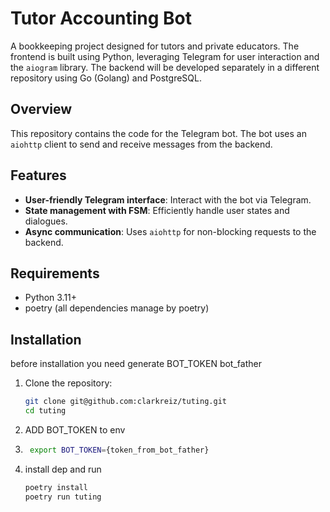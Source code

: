 # Tutor Accounting Bot

A bookkeeping project designed for tutors and private educators. The frontend is built using Python, leveraging Telegram for user interaction and the `aiogram` library. The backend will be developed separately in a different repository using Go (Golang) and PostgreSQL.

## Overview

This repository contains the code for the Telegram bot. The bot uses an `aiohttp` client to send and receive messages from the backend.

## Features

- **User-friendly Telegram interface**: Interact with the bot via Telegram.
- **State management with FSM**: Efficiently handle user states and dialogues.
- **Async communication**: Uses `aiohttp` for non-blocking requests to the backend.

## Requirements

- Python 3.11+
- poetry (all dependencies manage by poetry)

## Installation
before installation you need generate BOT_TOKEN bot_father

1. Clone the repository:

   ```bash
   git clone git@github.com:clarkreiz/tuting.git
   cd tuting

2. ADD BOT_TOKEN to env
3. ```bash
    export BOT_TOKEN={token_from_bot_father}

4. install dep and run
   ```bash
   poetry install
   poetry run tuting

   
